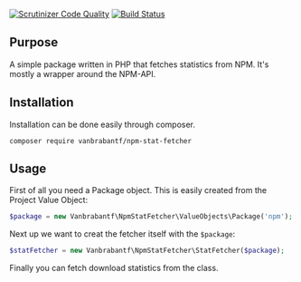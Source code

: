 [![Scrutinizer Code Quality](https://scrutinizer-ci.com/g/vanbrabantf/npm-stat-fetcher/badges/quality-score.png?b=master)](https://scrutinizer-ci.com/g/vanbrabantf/npm-stat-fetcher/?branch=master)
[![Build Status](https://scrutinizer-ci.com/g/vanbrabantf/npm-stat-fetcher/badges/build.png?b=master)](https://scrutinizer-ci.com/g/vanbrabantf/npm-stat-fetcher/build-status/master)

## Purpose

A simple package written in PHP that fetches statistics from NPM.
It's mostly a wrapper around the NPM-API.

## Installation

Installation can be done easily through composer.

```
composer require vanbrabantf/npm-stat-fetcher
```

## Usage

First of all you need a Package object. This is easily created from the Project Value Object:

```php
$package = new Vanbrabantf\NpmStatFetcher\ValueObjects\Package('npm');
```

Next up we want to creat the fetcher itself with the `$package`:
```php
$statFetcher = new Vanbrabantf\NpmStatFetcher\StatFetcher($package);
```

Finally you can fetch download statistics from the class.
